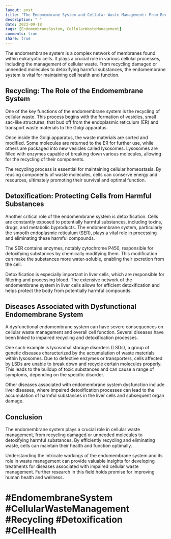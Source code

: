 ```yaml
---
layout: post
title: "The Endomembrane System and Cellular Waste Management: From Recycling to Detoxification"
description: " "
date: 2023-09-18
tags: [EndomembraneSystem, CellularWasteManagement]
comments: true
share: true
---
```


The endomembrane system is a complex network of membranes found within eukaryotic cells. It plays a crucial role in various cellular processes, including the management of cellular waste. From recycling damaged or unneeded molecules to detoxifying harmful substances, the endomembrane system is vital for maintaining cell health and function.

## Recycling: The Role of the Endomembrane System

One of the key functions of the endomembrane system is the recycling of cellular waste. This process begins with the formation of vesicles, small sac-like structures, that bud off from the endoplasmic reticulum (ER) and transport waste materials to the Golgi apparatus.

Once inside the Golgi apparatus, the waste materials are sorted and modified. Some molecules are returned to the ER for further use, while others are packaged into new vesicles called lysosomes. Lysosomes are filled with enzymes capable of breaking down various molecules, allowing for the recycling of their components.

The recycling process is essential for maintaining cellular homeostasis. By reusing components of waste molecules, cells can conserve energy and resources, ultimately promoting their survival and optimal function.

## Detoxification: Protecting Cells from Harmful Substances

Another critical role of the endomembrane system is detoxification. Cells are constantly exposed to potentially harmful substances, including toxins, drugs, and metabolic byproducts. The endomembrane system, particularly the smooth endoplasmic reticulum (SER), plays a vital role in processing and eliminating these harmful compounds.

The SER contains enzymes, notably cytochrome P450, responsible for detoxifying substances by chemically modifying them. This modification can make the substances more water-soluble, enabling their excretion from the cell.

Detoxification is especially important in liver cells, which are responsible for filtering and processing blood. The extensive network of the endomembrane system in liver cells allows for efficient detoxification and helps protect the body from potentially harmful compounds.

## Diseases Associated with Dysfunctional Endomembrane System

A dysfunctional endomembrane system can have severe consequences on cellular waste management and overall cell function. Several diseases have been linked to impaired recycling and detoxification processes.

One such example is lysosomal storage disorders (LSDs), a group of genetic diseases characterized by the accumulation of waste materials within lysosomes. Due to defective enzymes or transporters, cells affected by LSDs are unable to break down and recycle certain molecules properly. This leads to the buildup of toxic substances and can cause a range of symptoms, depending on the specific disorder.

Other diseases associated with endomembrane system dysfunction include liver diseases, where impaired detoxification processes can lead to the accumulation of harmful substances in the liver cells and subsequent organ damage.

## Conclusion

The endomembrane system plays a crucial role in cellular waste management, from recycling damaged or unneeded molecules to detoxifying harmful substances. By efficiently recycling and eliminating waste, cells can maintain their health and function optimally.

Understanding the intricate workings of the endomembrane system and its role in waste management can provide valuable insights for developing treatments for diseases associated with impaired cellular waste management. Further research in this field holds promise for improving human health and wellness.

# #EndomembraneSystem #CellularWasteManagement #Recycling #Detoxification #CellHealth